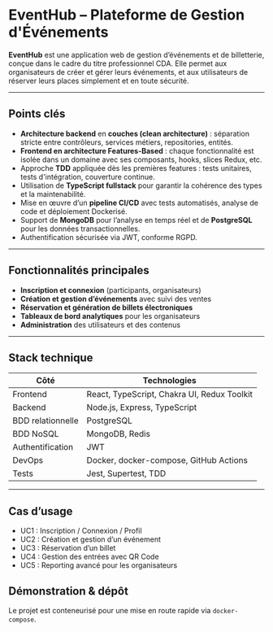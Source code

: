 # EventHub – Plateforme de Gestion d'Événements

**EventHub** est une application web de gestion d’événements et de billetterie, conçue dans le cadre du titre professionnel CDA. Elle permet aux organisateurs de créer et gérer leurs événements, et aux utilisateurs de réserver leurs places simplement et en toute sécurité.

---

## Points clés

* **Architecture backend** en **couches (clean architecture)** : séparation stricte entre contrôleurs, services métiers, repositories, entités.
* **Frontend en architecture Features-Based** : chaque fonctionnalité est isolée dans un domaine avec ses composants, hooks, slices Redux, etc.
* Approche **TDD** appliquée dès les premières features : tests unitaires, tests d'intégration, couverture continue.
* Utilisation de **TypeScript fullstack** pour garantir la cohérence des types et la maintenabilité.
* Mise en œuvre d’un **pipeline CI/CD** avec tests automatisés, analyse de code et déploiement Dockerisé.
* Support de **MongoDB** pour l’analyse en temps réel et de **PostgreSQL** pour les données transactionnelles.
* Authentification sécurisée via JWT, conforme RGPD.

---

## Fonctionnalités principales

* **Inscription et connexion** (participants, organisateurs)
* **Création et gestion d’événements** avec suivi des ventes
* **Réservation et génération de billets électroniques**
* **Tableaux de bord analytiques** pour les organisateurs
* **Administration** des utilisateurs et des contenus

---

## Stack technique

| Côté              | Technologies                                |
| ----------------- | ------------------------------------------- |
| Frontend          | React, TypeScript, Chakra UI, Redux Toolkit |
| Backend           | Node.js, Express, TypeScript                |
| BDD relationnelle | PostgreSQL                                  |
| BDD NoSQL         | MongoDB, Redis                              |
| Authentification  | JWT                                         |
| DevOps            | Docker, docker-compose, GitHub Actions      |
| Tests             | Jest, Supertest, TDD                        |

---

## Cas d’usage
- UC1 : Inscription / Connexion / Profil
- UC2 : Création et gestion d’un événement
- UC3 : Réservation d’un billet
- UC4 : Gestion des entrées avec QR Code
- UC5 : Reporting avancé pour les organisateurs

## Démonstration & dépôt

Le projet est conteneurisé pour une mise en route rapide via `docker-compose`.


